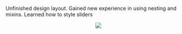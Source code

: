 <p> Unfinished design layout. Gained new experience in using nesting and mixins. Learned how to style sliders </p>
<div id="header" align="center">
    <img src="img/Layout_11.png"/>
</div>
